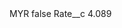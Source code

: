 <?xml version="1.0" encoding="UTF-8"?>
<CustomMetadata xmlns="http://soap.sforce.com/2006/04/metadata" xmlns:xsi="http://www.w3.org/2001/XMLSchema-instance" xmlns:xsd="http://www.w3.org/2001/XMLSchema">
    <label>MYR</label>
    <protected>false</protected>
    <values>
        <field>Rate__c</field>
        <value xsi:type="xsd:double">4.089</value>
    </values>
</CustomMetadata>
